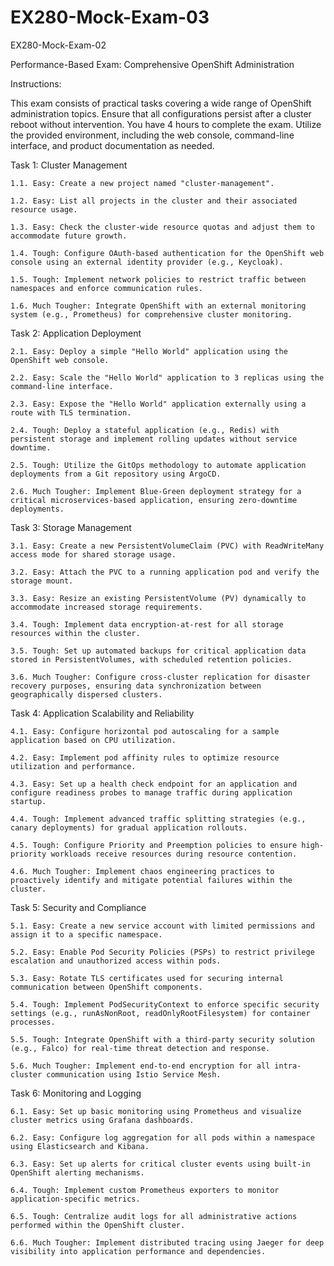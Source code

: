 # EX280-Mock-Exam-03
EX280-Mock-Exam-02

Performance-Based Exam: Comprehensive OpenShift Administration

Instructions:

This exam consists of practical tasks covering a wide range of OpenShift administration topics.
Ensure that all configurations persist after a cluster reboot without intervention.
You have 4 hours to complete the exam.
Utilize the provided environment, including the web console, command-line interface, and product documentation as needed.

Task 1: Cluster Management

	1.1. Easy: Create a new project named "cluster-management".

	1.2. Easy: List all projects in the cluster and their associated resource usage.

	1.3. Easy: Check the cluster-wide resource quotas and adjust them to accommodate future growth.

	1.4. Tough: Configure OAuth-based authentication for the OpenShift web console using an external identity provider (e.g., Keycloak).

	1.5. Tough: Implement network policies to restrict traffic between namespaces and enforce communication rules.

	1.6. Much Tougher: Integrate OpenShift with an external monitoring system (e.g., Prometheus) for comprehensive cluster monitoring.

Task 2: Application Deployment

	2.1. Easy: Deploy a simple "Hello World" application using the OpenShift web console.

	2.2. Easy: Scale the "Hello World" application to 3 replicas using the command-line interface.

	2.3. Easy: Expose the "Hello World" application externally using a route with TLS termination.

	2.4. Tough: Deploy a stateful application (e.g., Redis) with persistent storage and implement rolling updates without service downtime.

	2.5. Tough: Utilize the GitOps methodology to automate application deployments from a Git repository using ArgoCD.

	2.6. Much Tougher: Implement Blue-Green deployment strategy for a critical microservices-based application, ensuring zero-downtime deployments.

Task 3: Storage Management

	3.1. Easy: Create a new PersistentVolumeClaim (PVC) with ReadWriteMany access mode for shared storage usage.

	3.2. Easy: Attach the PVC to a running application pod and verify the storage mount.

	3.3. Easy: Resize an existing PersistentVolume (PV) dynamically to accommodate increased storage requirements.

	3.4. Tough: Implement data encryption-at-rest for all storage resources within the cluster.

	3.5. Tough: Set up automated backups for critical application data stored in PersistentVolumes, with scheduled retention policies.

	3.6. Much Tougher: Configure cross-cluster replication for disaster recovery purposes, ensuring data synchronization between geographically dispersed clusters.

Task 4: Application Scalability and Reliability

	4.1. Easy: Configure horizontal pod autoscaling for a sample application based on CPU utilization.

	4.2. Easy: Implement pod affinity rules to optimize resource utilization and performance.

	4.3. Easy: Set up a health check endpoint for an application and configure readiness probes to manage traffic during application startup.

	4.4. Tough: Implement advanced traffic splitting strategies (e.g., canary deployments) for gradual application rollouts.

	4.5. Tough: Configure Priority and Preemption policies to ensure high-priority workloads receive resources during resource contention.

	4.6. Much Tougher: Implement chaos engineering practices to proactively identify and mitigate potential failures within the cluster.

Task 5: Security and Compliance

	5.1. Easy: Create a new service account with limited permissions and assign it to a specific namespace.

	5.2. Easy: Enable Pod Security Policies (PSPs) to restrict privilege escalation and unauthorized access within pods.

	5.3. Easy: Rotate TLS certificates used for securing internal communication between OpenShift components.

	5.4. Tough: Implement PodSecurityContext to enforce specific security settings (e.g., runAsNonRoot, readOnlyRootFilesystem) for container processes.

	5.5. Tough: Integrate OpenShift with a third-party security solution (e.g., Falco) for real-time threat detection and response.

	5.6. Much Tougher: Implement end-to-end encryption for all intra-cluster communication using Istio Service Mesh.

Task 6: Monitoring and Logging

	6.1. Easy: Set up basic monitoring using Prometheus and visualize cluster metrics using Grafana dashboards.

	6.2. Easy: Configure log aggregation for all pods within a namespace using Elasticsearch and Kibana.

	6.3. Easy: Set up alerts for critical cluster events using built-in OpenShift alerting mechanisms.

	6.4. Tough: Implement custom Prometheus exporters to monitor application-specific metrics.

	6.5. Tough: Centralize audit logs for all administrative actions performed within the OpenShift cluster.

	6.6. Much Tougher: Implement distributed tracing using Jaeger for deep visibility into application performance and dependencies.
